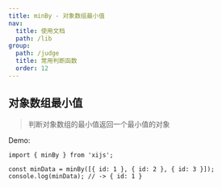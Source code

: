 ```yaml
---
title: minBy - 对象数组最小值
nav:
  title: 使用文档
  path: /lib
group:
  path: /judge
  title: 常用判断函数
  order: 12
---
```


## 对象数组最小值

> 判断对象数组的最小值返回一个最小值的对象

Demo:

```tsx | pure
import { minBy } from 'xijs';

const minData = minBy([{ id: 1 }, { id: 2 }, { id: 3 }]);
console.log(minData); // -> { id: 1 }
```
